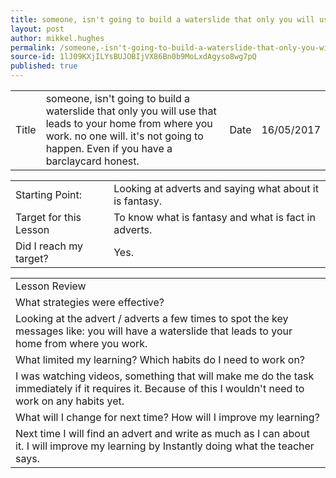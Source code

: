 ```yaml
---
title: someone, isn't going to build a waterslide that only you will use that leads to your home from where you work. no one will. it's not going to happen. even if you have a barclaycard. honest.
layout: post
author: mikkel.hughes
permalink: /someone,-isn't-going-to-build-a-waterslide-that-only-you-will-use-that-leads-to-your-home-from-where-you-work.-no-one-will.-it's-not-going-to-happen.-even-if-you-have-a-barclaycard.-honest./
source-id: 1lJ09KXjILYsBUJOBIjVX86Bn0b9MoLxdAgyso8wg7pQ
published: true
---
```

<table>
  <tr>
    <td>Title</td>
    <td>someone, isn't going to build a waterslide that only you will use that leads to your home from where you work. no one will. it's not going to happen. Even if you have a barclaycard honest.</td>
    <td>    Date</td>
    <td>16/05/2017</td>
  </tr>
</table>


<table>
  <tr>
    <td>Starting Point:</td>
    <td>Looking at adverts and saying what about it is fantasy.</td>
  </tr>
  <tr>
    <td>Target for this Lesson</td>
    <td>To know what is fantasy and what is fact in adverts.</td>
  </tr>
  <tr>
    <td>Did I reach my target? </td>
    <td>Yes.</td>
  </tr>
</table>


<table>
  <tr>
    <td>Lesson Review</td>
  </tr>
  <tr>
    <td> What strategies were effective?</td>
  </tr>
  <tr>
    <td>Looking at the advert / adverts a few times to spot the key messages like: you will have a waterslide that leads to your home from where you work.</td>
  </tr>
  <tr>
    <td>What limited my learning? Which habits do I need to work on?</td>
  </tr>
  <tr>
    <td>I was watching videos, something that will make me do the task immediately if it requires it. Because of this I wouldn't need to work on any habits yet.</td>
  </tr>
  <tr>
    <td>What will I change for next time? How will I improve my learning?</td>
  </tr>
  <tr>
    <td>Next time I will find an advert and write as much as I can about it. I will improve my learning by Instantly doing what the teacher says.</td>
  </tr>
</table>


